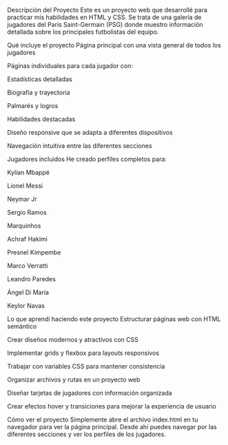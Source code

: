 Descripción del Proyecto
Este es un proyecto web que desarrollé para practicar mis habilidades en HTML y CSS. Se trata de una galería de jugadores del Paris Saint-Germain (PSG) donde muestro información detallada sobre los principales futbolistas del equipo.

Qué incluye el proyecto
Página principal con una vista general de todos los jugadores

Páginas individuales para cada jugador con:

Estadísticas detalladas

Biografía y trayectoria

Palmarés y logros

Habilidades destacadas

Diseño responsive que se adapta a diferentes dispositivos

Navegación intuitiva entre las diferentes secciones

Jugadores incluidos
He creado perfiles completos para:

Kylian Mbappé

Lionel Messi

Neymar Jr

Sergio Ramos

Marquinhos

Achraf Hakimi

Presnel Kimpembe

Marco Verratti

Leandro Paredes

Ángel Di María

Keylor Navas

Lo que aprendí haciendo este proyecto
Estructurar páginas web con HTML semántico

Crear diseños modernos y atractivos con CSS

Implementar grids y flexbox para layouts responsivos

Trabajar con variables CSS para mantener consistencia

Organizar archivos y rutas en un proyecto web

Diseñar tarjetas de jugadores con información organizada

Crear efectos hover y transiciones para mejorar la experiencia de usuario

Cómo ver el proyecto
Simplemente abre el archivo index.html en tu navegador para ver la página principal. Desde ahí puedes navegar por las diferentes secciones y ver los perfiles de los jugadores.
